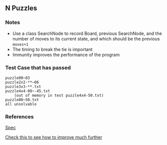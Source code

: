 ## N Puzzles

### Notes
- Use a class SearchNode to record Board, previous SearchNode, and the
number of moves to its current state, and which should be the previous
`moves+1`
- The timing to break the tie is important
- Immunity improves the performance of the program

### Test Case that has passed
```
puzzle00~03
puzzle2x2-**~06
puzzle3x3-**.txt
puzzle4x4-00~-45.txt
    (out of memory in test puzzle4x4-50.txt)
puzzle00~50.txt
all unsolvable
```

### References
[Spec](http://coursera.cs.princeton.edu/algs4/assignments/8puzzle.html)

[Check this to see how to improve much further](http://coursera.cs.princeton.edu/algs4/checklists/8puzzle.html)